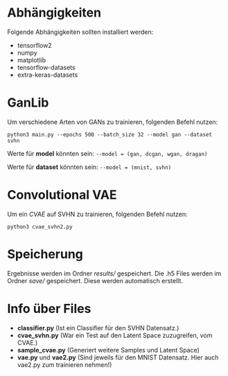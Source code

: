 # Abhängigkeiten
Folgende Abhängigkeiten sollten installiert werden:
* tensorflow2
* numpy
* matplotlib
* tensorflow-datasets
* extra-keras-datasets

# GanLib
Um verschiedene Arten von GANs zu trainieren, folgenden Befehl nutzen:

```python3 main.py --epochs 500 --batch_size 32 --model gan --dataset svhn```

Werte für **model** könnten sein:
```--model = (gan, dcgan, wgan, dragan)```

Werte für **dataset** könnten sein:
```--model = (mnist, svhn)```

# Convolutional VAE
Um ein *CVAE* auf SVHN zu trainieren, folgenden Befehl nutzen:

```python3 cvae_svhn2.py```


# Speicherung
Ergebnisse werden im Ordner *results/* gespeichert.
Die .h5 Files werden im Ordner *save/* gespeichert.
Diese werden automatisch erstellt.

# Info über Files
* **classifier.py** (Ist ein Classifier für den SVHN Datensatz.)
* **cvae_svhn.py** (War ein Test auf den Latent Space zuzugreifen, vom CVAE.)
* **sample_cvae.py** (Generiert weitere Samples und Latent Space)
* **vae.py** und **vae2.py** (Sind jeweils für den MNIST Datensatz. Hier auch vae2.py zum trainieren nehmen!)
